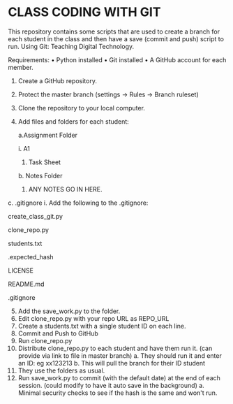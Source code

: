 # CLASS CODING WITH GIT
This repository contains some scripts that are used to create a branch for each student in the class and then have a save (commit and push) script to run.
Using Git: Teaching Digital Technology.

Requirements:
•	Python installed
•	Git installed
•	A GitHub account for each member.

1.	Create a GitHub repository. 
2.	Protect the master branch (settings -> Rules -> Branch ruleset)
3. Clone the repository to your local computer.
4.	Add files and folders for each student:

  	a.Assignment Folder

  	i.	A1

  	  1.	Task Sheet
    
    b.	Notes Folder

  	  1.	ANY NOTES GO IN HERE.

c.	.gitignore
i.	Add the following to the .gitignore: 

  create_class_git.py
  
  clone_repo.py
  
  students.txt
  
  .expected_hash
  
  LICENSE
  
  README.md

  .gitignore

5.	Add the save_work.py to the folder.
6.	Edit clone_repo.py with your repo URL as REPO_URL
7.	Create a students.txt with a single student ID on each line.
8.	Commit and Push to GitHub
9.	Run clone_repo.py
10.	Distribute clone_repo.py to each student and have them run it. (can provide via link to file in master branch)
a.	They should run it and enter an ID: eg xx123213
b.	This will pull the branch for their ID student
11.	They use the folders as usual.
12.	Run save_work.py to commit (with the default date) at the end of each session. (could modify to have it auto save in the background)
    a.	Minimal security checks to see if the hash is the same and won't run.


